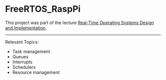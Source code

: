 # FreeRTOS_RaspPi

This project was part of the lecture [Real-Time Operating Systems Design and Implementation](https://ls12-www.cs.tu-dortmund.de/daes/en/lehre/courses/wintersemester-2018/real-time-operating-systems-design-and-implementation-ws-20182019.html).

---
Relevant Topics:
* Task management
* Queues
* Interrupts
* Schedulers
* Resource management
